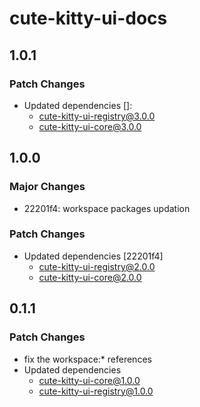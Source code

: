 # cute-kitty-ui-docs

## 1.0.1

### Patch Changes

- Updated dependencies []:
  - cute-kitty-ui-registry@3.0.0
  - cute-kitty-ui-core@3.0.0

## 1.0.0

### Major Changes

- 22201f4: workspace packages updation

### Patch Changes

- Updated dependencies [22201f4]
  - cute-kitty-ui-registry@2.0.0
  - cute-kitty-ui-core@2.0.0

## 0.1.1

### Patch Changes

- fix the workspace:\* references
- Updated dependencies
  - cute-kitty-ui-core@1.0.0
  - cute-kitty-ui-registry@1.0.0
